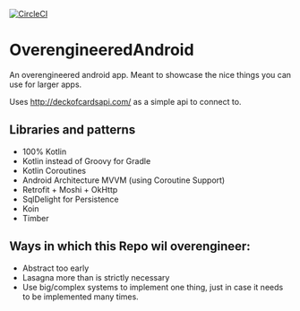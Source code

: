 
[![CircleCI](https://circleci.com/gh/JacquesSmuts/OverengineeredAndroid.svg?style=svg)](https://circleci.com/gh/JacquesSmuts/OverengineeredAndroid)

# OverengineeredAndroid
An overengineered android app. Meant to showcase the nice things you can use for larger apps. 

Uses http://deckofcardsapi.com/ as a simple api to connect to.

## Libraries and patterns

- 100% Kotlin
- Kotlin instead of Groovy for Gradle
- Kotlin Coroutines
- Android Architecture MVVM (using Coroutine Support)
- Retrofit + Moshi + OkHttp
- SqlDelight for Persistence
- Koin
- Timber

## Ways in which this Repo wil overengineer:

- Abstract too early
- Lasagna more than is strictly necessary
- Use big/complex systems to implement one thing, just in case it needs to be implemented many times.
